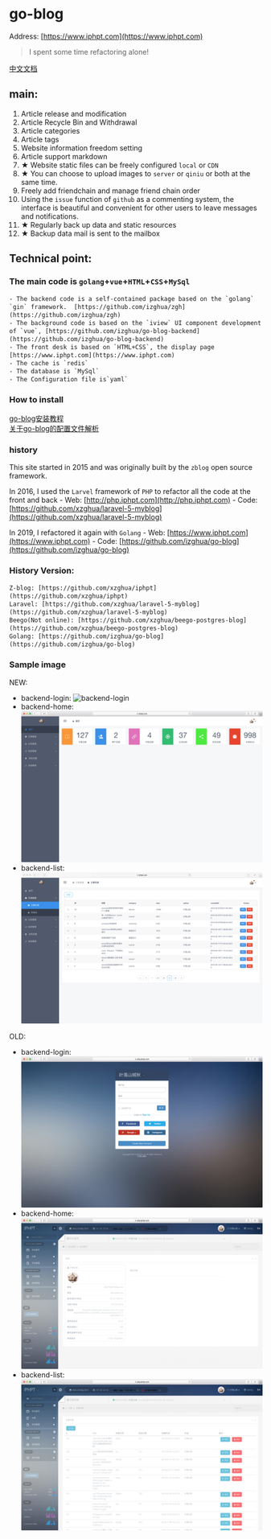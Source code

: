 # go-blog

Address: [https://www.iphpt.com](https://www.iphpt.com)

> I spent some time refactoring alone!

[中文文档](./README.CN.md)

## main:

1. Article release and modification
2. Article Recycle Bin and Withdrawal
3. Article categories
4. Article tags
5. Website information freedom setting
6. Article support markdown
7. ★ Website static files can be freely configured `local` or `CDN`
8. ★ You can choose to upload images to `server` or `qiniu` or both at the same time.
9. Freely add friendchain and manage friend chain order
10. Using the `issue` function of `github` as a commenting system, the interface is beautiful and convenient for other users to leave messages and notifications.
11. ★ Regularly back up data and static resources
12. ★ Backup data mail is sent to the mailbox

## Technical point:

###  The main code is `golang`+`vue`+`HTML`+`CSS`+`MySql`

    - The backend code is a self-contained package based on the `golang` `gin` framework.  [https://github.com/izghua/zgh](https://github.com/izghua/zgh)
    - The background code is based on the `iview` UI component development of `vue`, [https://github.com/izghua/go-blog-backend](https://github.com/izghua/go-blog-backend)
    - The front desk is based on `HTML+CSS`, the display page [https://www.iphpt.com](https://www.iphpt.com)
    - The cache is `redis`
    - The database is `MySql`
    - The Configuration file is`yaml`
    
### How to install

[go-blog安装教程](https://www.iphpt.com/detail/130)    
[关于go-blog的配置文件解析](https://www.iphpt.com/detail/131)
    
### history

This site started in 2015 and was originally built by the `zblog` open source framework.

In 2016, I used the `Larvel` framework of `PHP` to refactor all the code at the front and back
    - Web: [http://php.iphpt.com](http://php.iphpt.com)
    - Code: [https://github.com/xzghua/laravel-5-myblog](https://github.com/xzghua/laravel-5-myblog)

In 2019, I refactored it again with `Golang`
    - Web: [https://www.iphpt.com](https://www.iphpt.com)
    - Code: [https://github.com/izghua/go-blog](https://github.com/izghua/go-blog)

### History Version:
    Z-blog: [https://github.com/xzghua/iphpt](https://github.com/xzghua/iphpt)
    Laravel: [https://github.com/xzghua/laravel-5-myblog](https://github.com/xzghua/laravel-5-myblog)
    Beego(Not online): [https://github.com/xzghua/beego-postgres-blog](https://github.com/xzghua/beego-postgres-blog)
    Golang: [https://github.com/izghua/go-blog](https://github.com/izghua/go-blog)

### Sample image        
 
NEW:
   - backend-login: ![backend-login](./static/uploads/images/bc-login.png)
   - backend-home: ![backend-home](./static/uploads/images/bc-home.png)
   - backend-list: ![backend-list](./static/uploads/images/bc-post.png)

OLD:
   - backend-login: ![backend-login](./static/uploads/images/old-bc-login.png)
   - backend-home: ![backend-home](./static/uploads/images/old-bc-home.png)
   - backend-list: ![backend-list](./static/uploads/images/old-bc-post.png)



 
